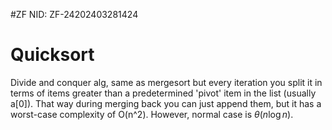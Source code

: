 #ZF
NID: ZF-24202403281424

# Quicksort
Divide and conquer alg, same as mergesort but every iteration you split it in terms of items greater than a predetermined 'pivot' item in the list (usually a[0]). That way during merging back you can just append them, but it has a worst-case complexity of O(n^2). However, normal case is $\theta (n \log n)$.

